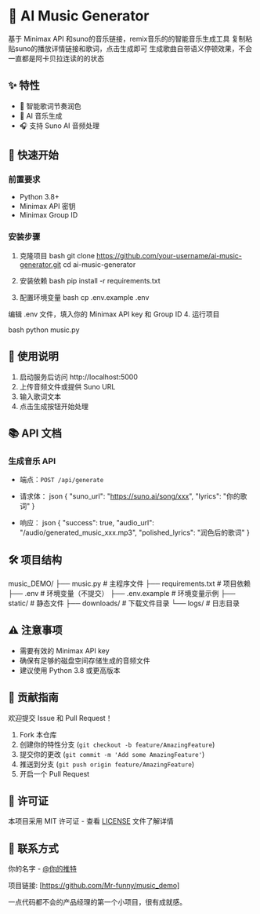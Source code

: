 # 🎵 AI Music Generator

基于 Minimax API 和suno的音乐链接，remix音乐的的智能音乐生成工具
复制粘贴suno的播放详情链接和歌词，点击生成即可
生成歌曲自带语义停顿效果，不会一直都是阿卡贝拉连读的的状态

## ✨ 特性

- 📝 智能歌词节奏润色
- 🎹 AI 音乐生成
- 🎧 支持 Suno AI 音频处理

## 🚀 快速开始

### 前置要求

- Python 3.8+
- Minimax API 密钥
- Minimax Group ID

### 安装步骤

1. 克隆项目
bash
git clone https://github.com/your-username/ai-music-generator.git
cd ai-music-generator

2. 安装依赖
bash
pip install -r requirements.txt


3. 配置环境变量
bash
cp .env.example .env

编辑 .env 文件，填入你的 Minimax API key 和 Group ID
4. 运行项目

bash
python music.py


## 🎯 使用说明

1. 启动服务后访问 http://localhost:5000
2. 上传音频文件或提供 Suno URL
3. 输入歌词文本
4. 点击生成按钮开始处理

## 📚 API 文档

### 生成音乐 API
- 端点：`POST /api/generate`
- 请求体：
json
{
"suno_url": "https://suno.ai/song/xxx",
"lyrics": "你的歌词"
}

- 响应：
json
{
"success": true,
"audio_url": "/audio/generated_music_xxx.mp3",
"polished_lyrics": "润色后的歌词"
}


## 🛠️ 项目结构
music_DEMO/
├── music.py # 主程序文件
├── requirements.txt # 项目依赖
├── .env # 环境变量（不提交）
├── .env.example # 环境变量示例
├── static/ # 静态文件
├── downloads/ # 下载文件目录
└── logs/ # 日志目录


## ⚠️ 注意事项

- 需要有效的 Minimax API key
- 确保有足够的磁盘空间存储生成的音频文件
- 建议使用 Python 3.8 或更高版本

## 🤝 贡献指南

欢迎提交 Issue 和 Pull Request！

1. Fork 本仓库
2. 创建你的特性分支 (`git checkout -b feature/AmazingFeature`)
3. 提交你的更改 (`git commit -m 'Add some AmazingFeature'`)
4. 推送到分支 (`git push origin feature/AmazingFeature`)
5. 开启一个 Pull Request

## 📄 许可证

本项目采用 MIT 许可证 - 查看 [LICENSE](LICENSE) 文件了解详情

## 📧 联系方式

你的名字 - [@你的推特](https://x.com/7cnKSdFv66650A7)

项目链接: [https://github.com/Mr-funny/music_demo]


一点代码都不会的产品经理的第一个小项目，很有成就感。

